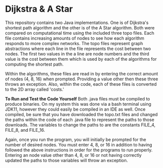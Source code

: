 # Dijkstra & A Star
This repository contains two Java implementations. One is of Dijkstra's shortest path algorithm and the other is of the A Star algorithm. Both were compared on computational time using the included three topo files. Each file contains increasing amounts of nodes to see how each algorithm responds to more complex networks. The topo files represent graph abstractions where each line in the file represents the cost between two nodes. The first two values in the a line are node numbers and the third value is the cost between them which is used by each of the algorithms for computing the shortest path.

Within the algorithms, these files are read in by entering the correct amount of nodes (4, 8, 16) when prompted. Providing a value other then these three throws an exception. Also, within the code, each of these files is converted to the 2D array called 'costs.'

**To Run and Test the Code Yourself**
Both .java files must be compiled to produce binaries. On my system this was done via a bash terminal using JDK11, however they could easily be compiled in an IDE as well. Once compiled, be sure that you have downloaded the topo.txt files and changed the paths within the code of each .java file to represent the paths to those downloads. The variables to change the paths to are the constants FILE_4, FILE_8, and FILE_16. 

Again, once you run the program, you will initially be prompted for the number of desired nodes. You must enter 4, 8, or 16 in addition to having followed the above instructions in order for the programs to run properly. Entering an node value other than 4, 8, or 16 or not having correctly updated the paths to those variables will throw an exception.

